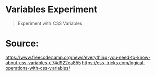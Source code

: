 # Variables Experiment


> Experiment with CSS Variables



# Source:

https://www.freecodecamp.org/news/everything-you-need-to-know-about-css-variables-c74d922ea855
https://css-tricks.com/logical-operations-with-css-variables/

